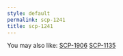 ```yaml
---
style: default
permalink: scp-1241
title: scp-1241
---
```

You may also like:
[SCP-1906](http://scp-wiki.net/scp-1906)
[SCP-1135](http://scp-wiki.net/scp-1135)
